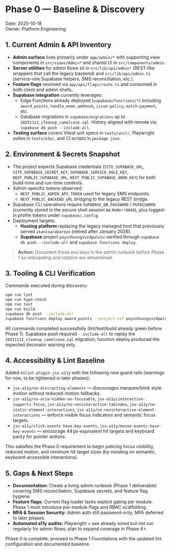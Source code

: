 # Phase 0 — Baseline & Discovery

Date: 2025-10-18  
Owner: Platform Engineering

## 1. Current Admin & API Inventory

- **Admin surface** lives primarily under `app/admin/*` with supporting view components in `src/views/Admin*` and shared UI in `src/components/admin`.
- **Server utilities** for admin flows sit in `src/lib/api/admin*` (REST-like wrappers that call the legacy backend) and `src/lib/api/admin.ts` (service-role Supabase helpers, SMS reconciliation, etc.).
- **Feature flags** resolved via `app/api/flags/route.ts` and consumed in both client and admin shells.
- **Supabase integration** currently leverages:
  - Edge Functions already deployed (`supabase/functions/*`) including `award_points`, `handle_momo_webhook`, `issue-policy`, `match-payment`, etc.
  - Database migrations in `supabase/migrations` up to `20251112_cleanup_camelcase.sql`. History aligned with remote via `supabase db push --include-all`.
- **Testing surface** covers Vitest unit specs in `tests/unit/`, Playwright suites in `tests/e2e/`, and CI scripts in `package.json`.

## 2. Environment & Secrets Snapshot

- The project expects Supabase credentials (`SITE_SUPABASE_URL`, `SITE_SUPABASE_SECRET_KEY`, `SUPABASE_SERVICE_ROLE_KEY`, `NEXT_PUBLIC_SUPABASE_URL`, `NEXT_PUBLIC_SUPABASE_ANON_KEY`) for both build-time and run-time contexts.
- Admin-specific tokens observed:
  - `NEXT_PUBLIC_ADMIN_API_TOKEN` used for legacy SMS endpoints.
  - `NEXT_PUBLIC_BACKEND_URL` bridging to the legacy REST bridge.
- Supabase CLI operations require `SUPABASE_DB_PASSWORD` / `PGPASSWORD` (currently stored in the secure shell session as `MoMo!!0099`), plus logged-in profile tokens under `supabase/.config`.
- Deployment targets:
  - **Hosting platform** replacing the legacy managed host that previously served `ikanisa/abareyo` (retired after January 2026).
  - **Supabase** project `paysnhuxngsvzdpwlosv` verified through `supabase db push --include-all` and `supabase functions deploy`.

> **Action:** Document these env keys in the admin runbook before Phase 1 so onboarding and rotation are streamlined.

## 3. Tooling & CLI Verification

Commands executed during discovery:

```bash
npm run lint
npm run type-check
npm run test
npm run build
supabase db push --include-all
supabase functions deploy award_points --project-ref paysnhuxngsvzdpwlosv
```

All commands completed successfully (lint/test/build already green before Phase 1). Supabase push required `--include-all` to replay the `20251112_cleanup_camelcase.sql` migration; function deploy produced the expected decorator warning only.

## 4. Accessibility & Lint Baseline

Added `eslint-plugin-jsx-a11y` with the following new guard rails (warnings for now, to be tightened in later phases):

- `jsx-a11y/no-distracting-elements` — discourages marquee/blink style motion without reduced-motion fallbacks.
- `jsx-a11y/no-aria-hidden-on-focusable`, `jsx-a11y/interactive-supports-focus`, `jsx-a11y/no-noninteractive-tabindex`, `jsx-a11y/no-static-element-interactions`, `jsx-a11y/no-noninteractive-element-interactions` — enforce visible focus indicators and semantic focus targets.
- `jsx-a11y/click-events-have-key-events`, `jsx-a11y/mouse-events-have-key-events` — encourage 44 px-equivalent hit targets and keyboard parity for pointer actions.

This satisfies the Phase 0 requirement to begin policing focus visibility, reduced motion, and minimum hit target sizes (by insisting on semantic, keyboard-accessible interactions).

## 5. Gaps & Next Steps

- **Documentation:** Create a living admin runbook (Phase 1 deliverable) covering SMS reconciliation, Supabase secrets, and feature flag hygiene.
- **Feature flags:** Current flag loader lacks explicit gating per module. Phase 1 must introduce per-module flags and RBAC scaffolding.
- **MFA & Session Security:** Admin auth still password-only; MFA deferred to later phases.
- **Automated a11y audits:** Playwright + axe already wired but not run regularly for admin flows; plan to expand coverage in Phase 4+.

Phase 0 is complete; proceed to Phase 1 Foundations with the updated lint configuration and documented baseline.
